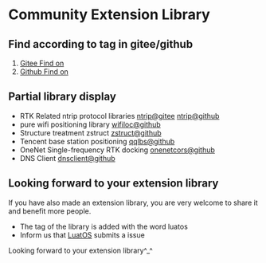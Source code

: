 # Community Extension Library

## Find according to tag in gitee/github

1. [Gitee Find on](https://gitee.com/explore/topic/LuatOS)
2. [Github Find on](https://github.com/topics/luatos)

## Partial library display

* RTK Related ntrip protocol libraries [ntrip@gitee](https://gitee.com/wendal/luatos-lib-ntrip) [ntrip@github](https://github.com/wendal/luatos-lib-ntrip)
* pure wifi positioning library [wifiloc@github](https://github.com/wendal/luatos-lib-wifiloc)
* Structure treatment zstruct [zstruct@github](https://github.com/wendal/luatos-lib-zstruct)
* Tencent base station positioning [qqlbs@github](https://github.com/wendal/luatos-lib-qqlbs)
* OneNet Single-frequency RTK docking [onenetcors@github](https://github.com/wendal/luatos-lib-onenetcors)
* DNS Client [dnsclient@github](https://github.com/wendal/luatos-lib-dnsclient)

## Looking forward to your extension library

If you have also made an extension library, you are very welcome to share it and benefit more people.

* The tag of the library is added with the word luatos
* Inform us that [LuatOS](https://gitee.com/openLuat/LuatOS) submits a issue

Looking forward to your extension library^_^
